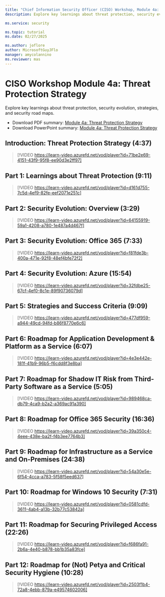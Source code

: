 ```yaml
---
title: "Chief Information Security Officer (CISO) Workshop, Module 4a: Threat Protection Strategy"
description: Explore key learnings about threat protection, security evolution, strategies, and security road maps.

ms.service: security

ms.topic: tutorial
ms.date: 02/27/2025

ms.author: joflore
author: MicrosoftGuyJFlo
manager: amycolannino
ms.reviewer: mas
---
```

# CISO Workshop Module 4a: Threat Protection Strategy

Explore key learnings about threat protection, security evolution, strategies, and security road maps.

- Download PDF summary: [Module 4a: Threat Protection Strategy](https://download.microsoft.com/download/e/0/3/e037fdcb-67f8-43f7-b137-36ffed7e317c/ciso-workshop-4a-threat-protection.pdf)
- Download PowerPoint summary: [Module 4a: Threat Protection Strategy](https://download.microsoft.com/download/e/0/3/e037fdcb-67f8-43f7-b137-36ffed7e317c/ciso-workshop-4a-threat-protection.pptx)

## Introduction: Threat Protection Strategy (4:37)

> [!VIDEO https://learn-video.azurefd.net/vod/player?id=71be2e69-4151-43f9-95f8-ee90d3e2ff97]

## Part 1: Learnings about Threat Protection (9:11)

> [!VIDEO https://learn-video.azurefd.net/vod/player?id=d161d755-7c5d-4ef9-82fe-eef2071e251c]

## Part 2: Security Evolution: Overview (3:29)

> [!VIDEO https://learn-video.azurefd.net/vod/player?id=64155919-59a1-4208-a780-1e487a4d467f]

## Part 3: Security Evolution: Office 365 (7:33)

> [!VIDEO https://learn-video.azurefd.net/vod/player?id=f81fde3b-400a-471e-92f8-48ef4bfe72f2]

## Part 4: Security Evolution: Azure (15:54)

> [!VIDEO https://learn-video.azurefd.net/vod/player?id=32fdbe25-67cf-4ef0-8c1e-89f90736079d]

## Part 5: Strategies and Success Criteria (9:09)

> [!VIDEO https://learn-video.azurefd.net/vod/player?id=477df959-a944-49cd-94fd-b86f8770e6c6]

## Part 6: Roadmap for Application Development & Platform as a Service (6:07)

> [!VIDEO https://learn-video.azurefd.net/vod/player?id=4e3e442e-181f-41b9-96b5-f6cdd8f3e8ba]

## Part 7: Roadmap for Shadow IT Risk from Third-Party Software as a Service (5:05)

> [!VIDEO https://learn-video.azurefd.net/vod/player?id=989468ca-db79-4ca9-b2a2-a369ac91a390]

## Part 8: Roadmap for Office 365 Security (16:36)

> [!VIDEO https://learn-video.azurefd.net/vod/player?id=39a350c4-4eee-438e-ba2f-f4b3ee7764b3]

## Part 9: Roadmap for Infrastructure as a Service and On-Premises (24:38)

> [!VIDEO https://learn-video.azurefd.net/vod/player?id=54a30e5e-6f54-4cca-a783-5f58f5eed637]

## Part 10: Roadmap for Windows 10 Security (7:31)

> [!VIDEO https://learn-video.azurefd.net/vod/player?id=0581cdfd-3611-4ab4-a13b-32b77c53842a]

## Part 11: Roadmap for Securing Privileged Access (22:26)

> [!VIDEO https://learn-video.azurefd.net/vod/player?id=f686fa91-2b6a-4e40-b878-bb1b35a83fce]

## Part 12: Roadmap for (Not) Petya and Critical Security Hygiene (10:28)

> [!VIDEO https://learn-video.azurefd.net/vod/player?id=2503f1b4-72a8-4ebb-879a-e49574602006]
